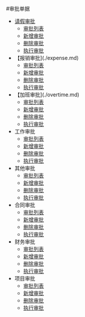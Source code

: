 #审批单据

* [请假审批](./leave.md)
  * [审批列表](./leave.md)
  * [新增审批](./leave.md)
  * [删除审批](./leave.md)
  * [执行审批](./leave.md)
* 【报销审批](./expense.md)
  * [审批列表](./expense.md)
  * [新增审批](./expense.md)
  * [删除审批](./expense.md)
  * [执行审批](./expense.md)
* 【加班审批](./overtime.md)
  * [审批列表](./overtime.md)
  * [新增审批](./overtime.md)
  * [删除审批](./overtime.md)
  * [执行审批](./overtime.md)
* 工作审批
  * [审批列表](../../app/tasks.md)
  * [新增审批](../../app/tasks.md)
  * [删除审批](../../app/tasks.md)
  * [执行审批](../../app/tasks.md)
* 其他审批
  * [审批列表](./other.md)
  * [新增审批](./other.md)
  * [删除审批](./other.md)
  * [执行审批](./other.md)
* 合同审批
  * [审批列表](./contracts.md)
  * [新增审批](./contracts.md)
  * [删除审批](./contracts.md)
  * [执行审批](./contracts.md)
* 财务审批
  * [审批列表](./finance.md)
  * [新增审批](./finance.md)
  * [删除审批](./finance.md)
  * [执行审批](./finance.md)
* 项目审批
  * [审批列表](./project.md)
  * [新增审批](./project.md)
  * [删除审批](./project.md)
  * [执行审批](./project.md)